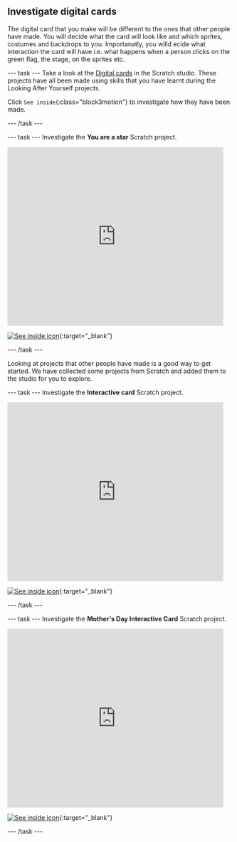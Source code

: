 ## Investigate digital cards
The digital card that you make will be different to the ones that other people have made. You will decide what the card will look like and which sprites, costumes and backdrops to you. Importanatly, you willd ecide what interaction the card will have i.e. what happens when a person clicks on the green flag, the stage, on the sprites etc.

--- task ---
Take a look at the [Digital cards](https://scratch.mit.edu/studios/27073994) in the Scratch studio. These projects have all been made using skills that you have learnt during the Looking After Yourself projects.

Click `See inside`{:class="block3motion"} to investigate how they have been made.

--- /task ---

--- task ---
Investigate the **You are a star** Scratch project.

<div class="scratch-preview">
  <iframe src="https://scratch.mit.edu/projects/410071125/embed" allowtransparency="true" width="485" height="402" frameborder="0" scrolling="no" allowfullscreen></iframe>
</div>

[![See inside icon](images/see_inside.png)](https://scratch.mit.edu/projects/410071125/editor/){:target="_blank"}

--- /task ---

Looking at projects that other people have made is a good way to get started. We have collected some projects from Scratch and added them to the studio for you to explore.

--- task ---
Investigate the **Interactive card** Scratch project.

<div class="scratch-preview">
  <iframe src="https://scratch.mit.edu/projects/72110460/embed" allowtransparency="true" width="485" height="402" frameborder="0" scrolling="no" allowfullscreen></iframe>
</div>

[![See inside icon](images/see_inside.png)](https://scratch.mit.edu/projects/72110460/editor/){:target="_blank"}

--- /task ---

--- task ---
Investigate the **Mother's Day Interactive Card** Scratch project.

<div class="scratch-preview">
  <iframe src="https://scratch.mit.edu/projects/61339728/embed" allowtransparency="true" width="485" height="402" frameborder="0" scrolling="no" allowfullscreen></iframe>
</div>

[![See inside icon](images/see_inside.png)](https://scratch.mit.edu/projects/61339728/editor/){:target="_blank"}

--- /task ---
